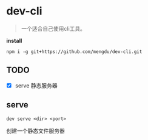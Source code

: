 # dev-cli

> 一个适合自己使用cli工具。

**install**

```ls
npm i -g git+https://github.com/mengdu/dev-cli.git
```

## TODO

 - [x] serve 静态服务器


## serve

```ls
dev serve <dir> <port>
```

创建一个静态文件服务器
